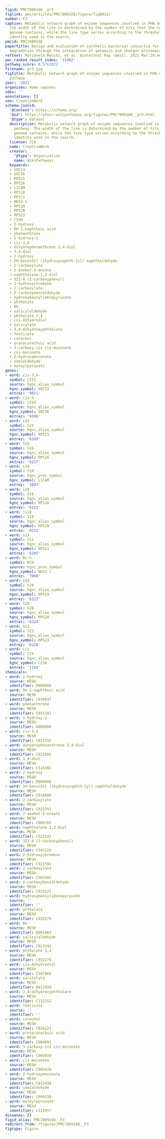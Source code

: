 ```yaml
---
figid: PMC7809168__gr3
figlink: pmc/articles/PMC7809168/figure/fig0015/
number: F3
caption: Metabolic network graph of enzyme sequences involved in PHN degradation pathway.
  The width of the line is determined by the number of hits that the corresponding
  genome contains, while the line type varies according to the threshold of sequence
  identity used in the search.
pmcid: PMC7809168
papertitle: Design and evaluation of synthetic bacterial consortia for optimized phenanthrene
  degradation through the integration of genomics and shotgun proteomics.
reftext: Marianela Macchi, et al. Biotechnol Rep (Amst). 2021 Mar;29:e00588.
pmc_ranked_result_index: '31962'
pathway_score: 0.5763822
filename: gr3.jpg
figtitle: Metabolic network graph of enzyme sequences involved in PHN degradation
  pathway
year: '2021'
organisms: Homo sapiens
ndex: ''
annotations: []
seo: CreativeWork
schema-jsonld:
  '@context': https://schema.org/
  '@id': https://pfocr.wikipathways.org/figures/PMC7809168__gr3.html
  '@type': Dataset
  description: Metabolic network graph of enzyme sequences involved in PHN degradation
    pathway. The width of the line is determined by the number of hits that the corresponding
    genome contains, while the line type varies according to the threshold of sequence
    identity used in the search.
  license: CC0
  name: CreativeWork
  creator:
    '@type': Organization
    name: WikiPathways
  keywords:
  - SOCS3
  - SOCS6
  - RPS15
  - RPS16
  - L1CAM
  - RPS18
  - RPS11
  - NKX2-1
  - RPS19
  - RPS20
  - RPS23
  - CISH
  - 1-hydroxy
  - OH 2-naphthoic acid
  - phenanthrene
  - 1-hydroxy-2
  - cis-3,4
  - dihydrophenanthrene 3,4-diol
  - 3,4-diol
  - 2-hydroxy
  - 2H-benzo[h] (1hydroxynaphth-2yl) naphthaldehyde
  - 2-carbaxylate
  - 2-axobut-3-enoate
  - naphthalene-1,2-diol
  - 3Z1-4-(2-carboxyphenyl)
  - 2-hydroxychromene
  - 2-carboxylate
  - 2-carboxybenzaldehyde
  - hydroxybenzylidenepyruvate
  - phthalate
  - Bk
  - salicylaldehyde
  - phthalate 3,4
  - cis-dihydrodiol
  - salicylate
  - 3,4-dihydroxyphthalate
  - fentisate
  - catechol
  - protocatechuic acid
  - 3-carbaxy-cis cis-muconate
  - cis-muconate
  - 2-hydroxymuconate
  - semialdehyde
  - maleylpyruvate
genes:
- word: cis-3,4-
  symbol: CIS3
  source: hgnc_alias_symbol
  hgnc_symbol: SOCS3
  entrez: '9021'
- word: cis-4
  symbol: CIS4
  source: hgnc_alias_symbol
  hgnc_symbol: SOCS6
  entrez: '9306'
- word: s15
  symbol: S15
  source: hgnc_alias_symbol
  hgnc_symbol: RPS15
  entrez: '6209'
- word: S16
  symbol: S16
  source: hgnc_alias_symbol
  hgnc_symbol: RPS16
  entrez: '6217'
- word: s10
  symbol: S10
  source: hgnc_prev_symbol
  hgnc_symbol: L1CAM
  entrez: '3897'
- word: s18
  symbol: S18
  source: hgnc_alias_symbol
  hgnc_symbol: RPS18
  entrez: '6222'
- word: )s18
  symbol: S18
  source: hgnc_alias_symbol
  hgnc_symbol: RPS18
  entrez: '6222'
- word: s11
  symbol: S11
  source: hgnc_alias_symbol
  hgnc_symbol: RPS11
  entrez: '6205'
- word: Bc-h
  symbol: BCH
  source: hgnc_prev_symbol
  hgnc_symbol: NKX2-1
  entrez: '7080'
- word: S19
  symbol: S19
  source: hgnc_alias_symbol
  hgnc_symbol: RPS19
  entrez: '6223'
- word: S20
  symbol: S20
  source: hgnc_alias_symbol
  hgnc_symbol: RPS20
  entrez: '6224'
- word: S23
  symbol: S23
  source: hgnc_alias_symbol
  hgnc_symbol: RPS23
  entrez: '6228'
- word: cis
  symbol: CIS
  source: hgnc_alias_symbol
  hgnc_symbol: CISH
  entrez: '1154'
chemicals:
- word: 1-hydroxy
  source: MESH
  identifier: D006880
- word: OH 2-naphthoic acid
  source: MESH
  identifier: C030037
- word: phenanthrene
  source: MESH
  identifier: C031181
- word: 1-hydroxy-2
  source: MESH
  identifier: D006880
- word: cis-3,4
  source: MESH
  identifier: C013792
- word: dihydrophenanthrene 3,4-diol
  source: MESH
  identifier: C021995
- word: 3,4-diol
  source: MESH
  identifier: C518382
- word: 2-hydroxy
  source: MESH
  identifier: D006880
- word: 2H-benzo[h] (1hydroxynaphth-2yl) naphthaldehyde
  source: MESH
  identifier: C018686
- word: 2-carbaxylate
  source: MESH
  identifier: C021591
- word: 2-axobut-3-enoate
  source: MESH
  identifier: C009785
- word: naphthalene-1,2-diol
  source: MESH
  identifier: C523142
- word: 3Z1-4-(2-carboxyphenyl)
  source: MESH
  identifier: C543125
- word: 2-hydroxychromene
  source: MESH
  identifier: C021591
- word: 2-carboxylate
  source: MESH
  identifier: C503382
- word: 2-carboxybenzaldehyde
  source: MESH
  identifier: C033525
- word: hydroxybenzylidenepyruvate
  source: ''
  identifier: ''
- word: phthalate
  source: MESH
  identifier: C032279
- word: Bk
  source: MESH
  identifier: D001603
- word: salicylaldehyde
  source: MESH
  identifier: C013243
- word: phthalate 3,4
  source: MESH
  identifier: C032279
- word: cis-dihydrodiol
  source: MESH
  identifier: C507866
- word: salicylate
  source: MESH
  identifier: D012459
- word: 3,4-dihydroxyphthalate
  source: MESH
  identifier: C122152
- word: fentisate
  source: ''
  identifier: ''
- word: catechol
  source: MESH
  identifier: C034221
- word: protocatechuic acid
  source: MESH
  identifier: C009091
- word: 3-carbaxy-cis cis-muconate
  source: MESH
  identifier: C005939
- word: cis-muconate
  source: MESH
  identifier: C005939
- word: 2-hydroxymuconate
  source: MESH
  identifier: C015930
- word: semialdehyde
  source: MESH
  identifier: C009338
- word: maleylpyruvate
  source: MESH
  identifier: C113957
diseases: []
figid_alias: PMC7809168__F3
redirect_from: /figures/PMC7809168__F3
figtype: Figure
---
```

